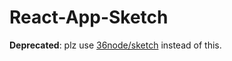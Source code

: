 # React-App-Sketch

**Deprecated**: plz use [36node/sketch](https://github.com/36node/sketch) instead of this.
